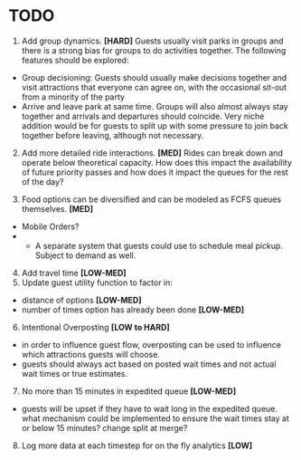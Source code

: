 # TODO

1. Add group dynamics. **[HARD]** Guests usually visit parks in groups and there is a strong bias for groups to do activities together.  The following features should be explored:
 - Group decisioning: Guests should usually make decisions together and visit attractions that everyone can agree on, with the occasional sit-out from a minority of the party
 - Arrive and leave park at same time.  Groups will also almost always stay together and arrivals and departures should coincide.  Very niche addition would be for guests to split up with some pressure to join back together before leaving, although not necessary.

2. Add more detailed ride interactions. **[MED]**  Rides can break down and operate below theoretical capacity.  How does this impact the availability of future priority passes and how does it impact the queues for the rest of the day?

3. Food options can be diversified and can be modeled as FCFS queues themselves. **[MED]**
 - Mobile Orders?
 - - A separate system that guests could use to schedule meal pickup.  Subject to demand as well.
    
4. Add travel time **[LOW-MED]**
5. Update guest utility function to factor in:
- distance of options **[LOW-MED]**
- number of times option has already been done **[LOW-MED]**

6. Intentional Overposting **[LOW to HARD]**
- in order to influence guest flow, overposting can be used to influence which attractions guests will choose.
- guests should always act based on posted wait times and not actual wait times or true estimates.

7. No more than 15 minutes in expedited queue  **[LOW-MED]**
- guests will be upset if they have to wait long in the expedited queue. what mechanism could be implemented to ensure the wait times stay at or below 15 minutes? change split at merge?

8. Log more data at each timestep for on the fly analytics **[LOW]**